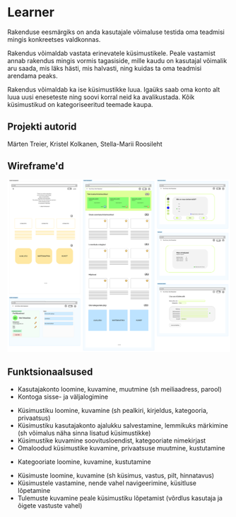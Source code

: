 # Learner

Rakenduse eesmärgiks on anda kasutajale võimaluse testida oma teadmisi mingis konkreetses valdkonnas.

Rakendus võimaldab vastata erinevatele küsimustikele. Peale vastamist annab rakendus mingis vormis tagasiside, mille kaudu on kasutajal võimalik aru saada, mis läks hästi, mis halvasti, ning kuidas ta oma teadmisi arendama peaks.

Rakendus võimaldab ka ise küsimustikke luua. Igaüks saab oma konto alt luua uusi eneseteste ning soovi korral neid ka avalikustada.
Kõik küsimustikud on kategoriseeritud teemade kaupa.

## Projekti autorid

Märten Treier, Kristel Kolkanen, Stella-Marii Roosileht

## Wireframe'd

<img alt="Wireframe" src="wireframe.png">

## Funktsionaalsused

- Kasutajakonto loomine, kuvamine, muutmine (sh meiliaadress, parool)
- Kontoga sisse- ja väljalogimine

* Küsimustiku loomine, kuvamine (sh pealkiri, kirjeldus, kategooria, privaatsus)
* Küsimustiku kasutajakonto ajalukku salvestamine, lemmikuks märkimine (sh võimalus näha sinna lisatud küsimustikke)
* Küsimustike kuvamine soovitusloendist, kategooriate nimekirjast
* Omaloodud küsimustike kuvamine, privaatsuse muutmine, kustutamine

- Kategooriate loomine, kuvamine, kustutamine

* Küsimuste loomine, kuvamine (sh küsimus, vastus, pilt, hinnatavus)
* Küsimustele vastamine, nende vahel navigeerimine, küsitluse lõpetamine
* Tulemuste kuvamine peale küsimustiku lõpetamist (võrdlus kasutaja ja õigete vastuste vahel)
